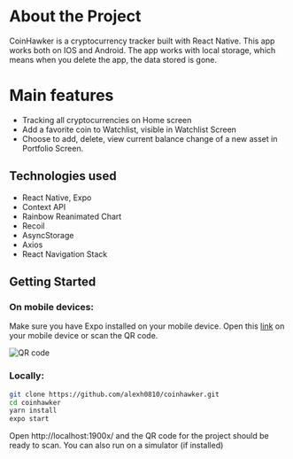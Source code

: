 # About the Project

CoinHawker is a cryptocurrency tracker built with React Native. This app works both on IOS and Android. The app works with local storage, which means when you delete the app, the data stored is gone. 

# Main features
- Tracking all cryptocurrencies on Home screen 
- Add a favorite coin to Watchlist, visible in Watchlist Screen 
- Choose to add, delete, view current balance change of a new asset in Portfolio Screen. 
## Technologies used

- React Native, Expo 
- Context API 
- Rainbow Reanimated Chart
- Recoil
- AsyncStorage
- Axios 
- React Navigation Stack

## Getting Started

### On mobile devices: 
Make sure you have Expo installed on your mobile device.
Open this [link](exp://exp.host/@alex0810/CoinHawker?release-channel=default) on your mobile device or scan the QR code. 

![QR code](https://qr.expo.dev/expo-go?owner=alex0810&slug=CoinHawker&releaseChannel=default&host=exp.host)


### Locally:

``` bash
git clone https://github.com/alexh0810/coinhawker.git
cd coinhawker
yarn install
expo start
```
Open http://localhost:1900x/ and the QR code for the project should be ready to scan. You can also run on a simulator (if installed)

